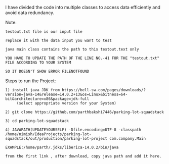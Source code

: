 I have divided the code into multiple classes to access data efficiently and avoid data redundancy.


Note:

    testout.txt file is our input file 

    replace it with the data input you want to test

    java main class contains the path to this testout.text only

    YOU HAVE TO UPDATE THE PATH OF THE LINE NO.-41 FOR THE "testout.txt" FILE ACCORDING TO YOUR SYSTEM 

    SO IT DOESN'T SHOW ERROR FILENOTFOUND 
    
Steps to run the Project:

    1) install java JDK from https://bell-sw.com/pages/downloads/?version=java-14&release=14.0.2+13&os=Linux&bitness=64-bit&architecture=x86&package=jdk-full
         (select appropriate version for your System)
    
    2) git clone https://github.com/parthbakshi7446/parking-lot-squadstack
    
    3) cd parking-lot-squadstack
    
    4) JAVAPATH(UPDATEYOURSELF) -Dfile.encoding=UTF-8 -classpath /home/nimish/IdeaProjects/parking-lot-squadstack/out/production/parking-lot-project com.company.Main
    
    EXAMPLE:/home/parth/.jdks/liberica-14.0.2/bin/java 
    
    from the first link , after download, copy java path and add it here.
    
    


